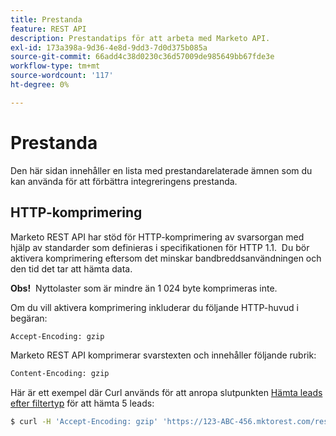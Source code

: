 ```yaml
---
title: Prestanda
feature: REST API
description: Prestandatips för att arbeta med Marketo API.
exl-id: 173a398a-9d36-4e8d-9dd3-7d0d375b085a
source-git-commit: 66add4c38d0230c36d57009de985649bb67fde3e
workflow-type: tm+mt
source-wordcount: '117'
ht-degree: 0%

---
```


# Prestanda

Den här sidan innehåller en lista med prestandarelaterade ämnen som du kan använda för att förbättra integreringens prestanda.

## HTTP-komprimering

Marketo REST API har stöd för HTTP-komprimering av svarsorgan med hjälp av standarder som definieras i specifikationen för HTTP 1.1.  Du bör aktivera komprimering eftersom det minskar bandbreddsanvändningen och den tid det tar att hämta data.

**Obs!**  Nyttolaster som är mindre än 1 024 byte komprimeras inte.

Om du vill aktivera komprimering inkluderar du följande HTTP-huvud i begäran:

```html
Accept-Encoding: gzip
```

Marketo REST API komprimerar svarstexten och innehåller följande rubrik:

```html
Content-Encoding: gzip
```

Här är ett exempel där Curl används för att anropa slutpunkten [Hämta leads efter filtertyp](https://developer.adobe.com/marketo-apis/api/mapi/#tag/Leads/operation/getLeadsByFilterUsingGET) för att hämta 5 leads:

```bash
$ curl -H 'Accept-Encoding: gzip' 'https://123-ABC-456.mktorest.com/rest/v1/leads.json?filterType=id&filterValues=4,5,7,12,13'
```
